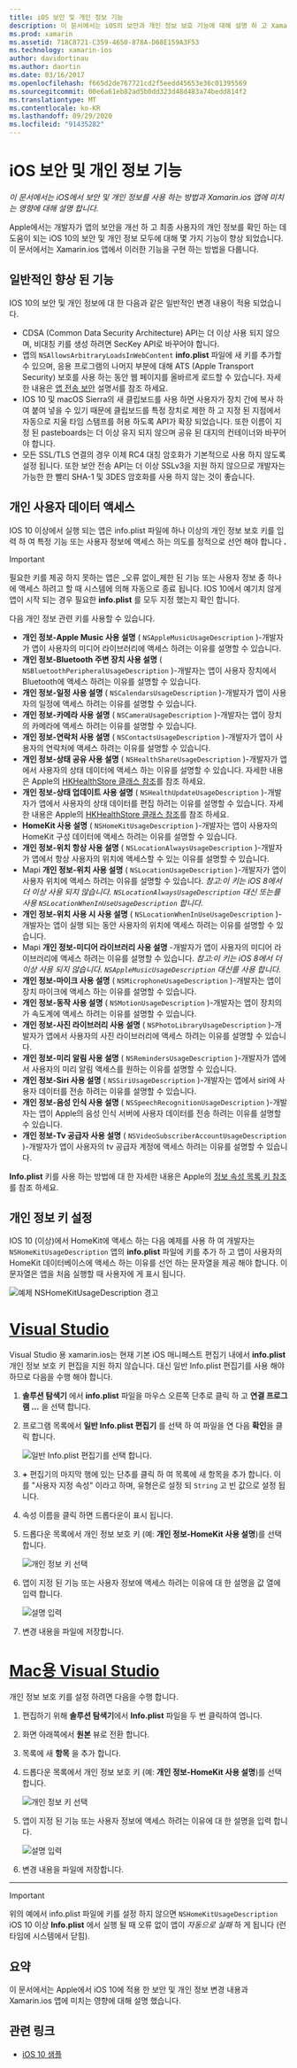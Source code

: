 ```yaml
---
title: iOS 보안 및 개인 정보 기능
description: 이 문서에서는 iOS의 보안과 개인 정보 보호 기능에 대해 설명 하 고 Xamarin.ios와 함께 사용 하는 방법을 설명 합니다. IOS 10에서 수행 된 업데이트와 개인 사용자 데이터에 액세스 하는 방법을 살펴봅니다.
ms.prod: xamarin
ms.assetid: 718C8721-C359-4650-878A-D68E159A3F53
ms.technology: xamarin-ios
author: davidortinau
ms.author: daortin
ms.date: 03/16/2017
ms.openlocfilehash: f665d2de767721cd2f5eedd45653e36c01395569
ms.sourcegitcommit: 00e6a61eb82ad5b0dd323d48d483a74bedd814f2
ms.translationtype: MT
ms.contentlocale: ko-KR
ms.lasthandoff: 09/29/2020
ms.locfileid: "91435282"
---
```

# <a name="ios-security-and-privacy-features"></a>iOS 보안 및 개인 정보 기능

_이 문서에서는 iOS에서 보안 및 개인 정보를 사용 하는 방법과 Xamarin.ios 앱에 미치는 영향에 대해 설명 합니다._

Apple에서는 개발자가 앱의 보안을 개선 하 고 최종 사용자의 개인 정보를 확인 하는 데 도움이 되는 iOS 10의 보안 및 개인 정보 모두에 대해 몇 가지 기능이 향상 되었습니다. 이 문서에서는 Xamarin.ios 앱에서 이러한 기능을 구현 하는 방법을 다룹니다.

<a name="General-Enhancements"></a>

## <a name="general-enhancements"></a>일반적인 향상 된 기능

IOS 10의 보안 및 개인 정보에 대 한 다음과 같은 일반적인 변경 내용이 적용 되었습니다.

- CDSA (Common Data Security Architecture) API는 더 이상 사용 되지 않으며, 비대칭 키를 생성 하려면 SecKey API로 바꾸어야 합니다.
- 앱의 `NSAllowsArbitraryLoadsInWebContent` **info.plist** 파일에 새 키를 추가할 수 있으며, 응용 프로그램의 나머지 부분에 대해 ATS (Apple Transport Security) 보호를 사용 하는 동안 웹 페이지를 올바르게 로드할 수 있습니다. 자세한 내용은 [앱 전송 보안](~/ios/app-fundamentals/ats.md) 설명서를 참조 하세요.
- IOS 10 및 macOS Sierra의 새 클립보드를 사용 하면 사용자가 장치 간에 복사 하 여 붙여 넣을 수 있기 때문에 클립보드를 특정 장치로 제한 하 고 지정 된 지점에서 자동으로 지울 타임 스탬프를 허용 하도록 API가 확장 되었습니다. 또한 이름이 지정 된 pasteboards는 더 이상 유지 되지 않으며 공유 된 대지의 컨테이너와 바꾸어야 합니다.
- 모든 SSL/TLS 연결의 경우 이제 RC4 대칭 암호화가 기본적으로 사용 하지 않도록 설정 됩니다. 또한 보안 전송 API는 더 이상 SSLv3을 지원 하지 않으므로 개발자는 가능한 한 빨리 SHA-1 및 3DES 암호화를 사용 하지 않는 것이 좋습니다.

<a name="Accessing-Private-User-Data"></a>

## <a name="accessing-private-user-data"></a>개인 사용자 데이터 액세스

IOS 10 이상에서 실행 되는 앱은 info.plist 파일에 하나 이상의 개인 정보 보호 키를 입력 하 여 특정 기능 또는 사용자 정보에 액세스 하는 의도를 정적으로 선언 해야 합니다 **.**

> [!IMPORTANT]
> 필요한 키를 제공 하지 못하는 앱은 _오류 없이_제한 된 기능 또는 사용자 정보 중 하나에 액세스 하려고 할 때 시스템에 의해 자동으로 종료 됩니다. IOS 10에서 예기치 않게 앱이 시작 되는 경우 필요한 **info.plist** 를 모두 지정 했는지 확인 합니다.

다음 개인 정보 관련 키를 사용할 수 있습니다.

- **개인 정보-Apple Music 사용 설명** ( `NSAppleMusicUsageDescription` )-개발자가 앱이 사용자의 미디어 라이브러리에 액세스 하려는 이유를 설명할 수 있습니다.
- **개인 정보-Bluetooth 주변 장치 사용 설명** ( `NSBluetoothPeripheralUsageDescription` )-개발자는 앱이 사용자 장치에서 Bluetooth에 액세스 하려는 이유를 설명할 수 있습니다.
- **개인 정보-일정 사용 설명** ( `NSCalendarsUsageDescription` )-개발자가 앱이 사용자의 일정에 액세스 하려는 이유를 설명할 수 있습니다.
- **개인 정보-카메라 사용 설명** ( `NSCameraUsageDescription` )-개발자는 앱이 장치의 카메라에 액세스 하려는 이유를 설명할 수 있습니다.
- **개인 정보-연락처 사용 설명** ( `NSContactsUsageDescription` )-개발자가 앱이 사용자의 연락처에 액세스 하려는 이유를 설명할 수 있습니다.
- **개인 정보-상태 공유 사용 설명** ( `NSHealthShareUsageDescription` )-개발자가 앱에서 사용자의 상태 데이터에 액세스 하는 이유를 설명할 수 있습니다. 자세한 내용은 Apple의 [HKHealthStore 클래스 참조](https://developer.apple.com/reference/healthkit/hkhealthstore)를 참조 하세요.
- **개인 정보-상태 업데이트 사용 설명** ( `NSHealthUpdateUsageDescription` )-개발자가 앱에서 사용자의 상태 데이터를 편집 하려는 이유를 설명할 수 있습니다. 자세한 내용은 Apple의 [HKHealthStore 클래스 참조](https://developer.apple.com/reference/healthkit/hkhealthstore)를 참조 하세요.
- **HomeKit 사용 설명** ( `NSHomeKitUsageDescription` )-개발자는 앱이 사용자의 HomeKit 구성 데이터에 액세스 하려는 이유를 설명할 수 있습니다.
- **개인 정보-위치 항상 사용 설명** ( `NSLocationAlwaysUsageDescription` )-개발자가 앱에서 항상 사용자의 위치에 액세스할 수 있는 이유를 설명할 수 있습니다.
- Mapi **개인 정보-위치 사용 설명** ( `NSLocationUsageDescription` )-개발자가 앱이 사용자 위치에 액세스 하려는 이유를 설명할 수 있습니다. *참고:이 키는 iOS 8에서 더 이상 사용 되지 않습니다. `NSLocationAlwaysUsageDescription` 대신 또는를 사용 `NSLocationWhenInUseUsageDescription` 합니다.*
- **개인 정보-위치 사용 시 사용 설명** ( `NSLocationWhenInUseUsageDescription` )-개발자는 앱이 실행 되는 동안 사용자의 위치에 액세스 하려는 이유를 설명할 수 있습니다.
- Mapi **개인 정보-미디어 라이브러리 사용 설명** -개발자가 앱이 사용자의 미디어 라이브러리에 액세스 하려는 이유를 설명할 수 있습니다. *참고:이 키는 iOS 8에서 더 이상 사용 되지 않습니다. `NSAppleMusicUsageDescription` 대신를 사용 합니다.*
- **개인 정보-마이크 사용 설명** ( `NSMicrophoneUsageDescription` )-개발자는 앱이 장치 마이크에 액세스 하는 이유를 설명할 수 있습니다.
- **개인 정보-동작 사용 설명** ( `NSMotionUsageDescription` )-개발자는 앱이 장치의가 속도계에 액세스 하려는 이유를 설명할 수 있습니다.
- **개인 정보-사진 라이브러리 사용 설명** ( `NSPhotoLibraryUsageDescription` )-개발자가 앱에서 사용자의 사진 라이브러리에 액세스 하려는 이유를 설명할 수 있습니다.
- **개인 정보-미리 알림 사용 설명** ( `NSRemindersUsageDescription` )-개발자가 앱에서 사용자의 미리 알림 액세스를 원하는 이유를 설명할 수 있습니다.
- **개인 정보-Siri 사용 설명** ( `NSSiriUsageDescription` )-개발자는 앱에서 siri에 사용자 데이터를 전송 하려는 이유를 설명할 수 있습니다.
- **개인 정보-음성 인식 사용 설명** ( `NSSpeechRecognitionUsageDescription` )-개발자는 앱이 Apple의 음성 인식 서버에 사용자 데이터를 전송 하려는 이유를 설명할 수 있습니다.
- **개인 정보-Tv 공급자 사용 설명** ( `NSVideoSubscriberAccountUsageDescription` )-개발자가 앱이 사용자의 tv 공급자 계정에 액세스 하려는 이유를 설명할 수 있습니다.

**Info.plist** 키를 사용 하는 방법에 대 한 자세한 내용은 Apple의 [정보 속성 목록 키 참조](https://developer.apple.com/library/content/documentation/General/Reference/InfoPlistKeyReference/Introduction/Introduction.html#//apple_ref/doc/uid/TP40009248-SW1)를 참조 하세요.

<a name="Setting-Privacy-Keys"></a>

## <a name="setting-privacy-keys"></a>개인 정보 키 설정

IOS 10 (이상)에서 HomeKit에 액세스 하는 다음 예제를 사용 하 여 개발자는 `NSHomeKitUsageDescription` 앱의 **info.plist** 파일에 키를 추가 하 고 앱이 사용자의 HomeKit 데이터베이스에 액세스 하는 이유를 선언 하는 문자열을 제공 해야 합니다. 이 문자열은 앱을 처음 실행할 때 사용자에 게 표시 됩니다.

![예제 NSHomeKitUsageDescription 경고](security-privacy-images/info01.png "예제 NSHomeKitUsageDescription 경고")

# <a name="visual-studio"></a>[Visual Studio](#tab/windows)

Visual Studio 용 xamarin.ios는 현재 기본 iOS 매니페스트 편집기 내에서 **info.plist** 개인 정보 보호 키 편집을 지원 하지 않습니다. 대신 일반 Info.plist 편집기를 사용 해야 하므로 다음을 수행 해야 합니다.

1. **솔루션 탐색기** 에서 **info.plist** 파일을 마우스 오른쪽 단추로 클릭 하 고 **연결 프로그램 ...** 을 선택 합니다.
2. 프로그램 목록에서 **일반 Info.plist 편집기** 를 선택 하 여 파일을 연 다음 **확인**을 클릭 합니다.

    ![일반 Info.plist 편집기를 선택 합니다.](security-privacy-images/InfoEditorSelectionVs.png "일반 Info.plist 편집기를 선택 합니다.")
3. **+** 편집기의 마지막 행에 있는 단추를 클릭 하 여 목록에 새 항목을 추가 합니다. 이를 "사용자 지정 속성" 이라고 하며, 유형은로 설정 되 `String` 고 빈 값으로 설정 됩니다.
4. 속성 이름을 클릭 하면 드롭다운이 표시 됩니다.
5. 드롭다운 목록에서 개인 정보 보호 키 (예: **개인 정보-HomeKit 사용 설명**)를 선택 합니다. 

    ![개인 정보 키 선택](security-privacy-images/InfoPListEditorSelectKey.png "개인 정보 키 선택")
6. 앱이 지정 된 기능 또는 사용자 정보에 액세스 하려는 이유에 대 한 설명을 값 열에 입력 합니다. 

    ![설명 입력](security-privacy-images/InfoPListSetValue.png "설명 입력")
7. 변경 내용을 파일에 저장합니다.

# <a name="visual-studio-for-mac"></a>[Mac용 Visual Studio](#tab/macos)

개인 정보 보호 키를 설정 하려면 다음을 수행 합니다.

1. 편집하기 위해 **솔루션 탐색기**에서 **Info.plist** 파일을 두 번 클릭하여 엽니다.
2. 화면 아래쪽에서 **원본** 뷰로 전환 합니다.
3. 목록에 새 **항목** 을 추가 합니다.
4. 드롭다운 목록에서 개인 정보 보호 키 (예: **개인 정보-HomeKit 사용 설명**)를 선택 합니다. 

    ![개인 정보 키 선택](security-privacy-images/info02.png "개인 정보 키 선택")
5. 앱이 지정 된 기능 또는 사용자 정보에 액세스 하려는 이유에 대 한 설명을 입력 합니다. 

    ![설명 입력](security-privacy-images/info03.png "설명 입력")
6. 변경 내용을 파일에 저장합니다.

-----

> [!IMPORTANT]
> 위의 예에서 info.plist 파일에 키를 설정 하지 않으면 `NSHomeKitUsageDescription` iOS 10 이상 **Info.plist** 에서 실행 될 때 오류 없이 앱이 _자동으로 실패_ 하 게 됩니다 (런타임에 시스템에서 닫힘).

<a name="Summary"></a>

## <a name="summary"></a>요약

이 문서에서는 Apple에서 iOS 10에 적용 한 보안 및 개인 정보 변경 내용과 Xamarin.ios 앱에 미치는 영향에 대해 설명 했습니다.

## <a name="related-links"></a>관련 링크

- [iOS 10 샘플](/samples/browse/?products=xamarin&term=Xamarin.iOS%2biOS10)